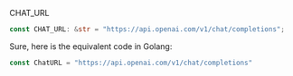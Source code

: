 CHAT_URL

```rust
const CHAT_URL: &str = "https://api.openai.com/v1/chat/completions";
```


Sure, here is the equivalent code in Golang:

```go
const ChatURL = "https://api.openai.com/v1/chat/completions"
```